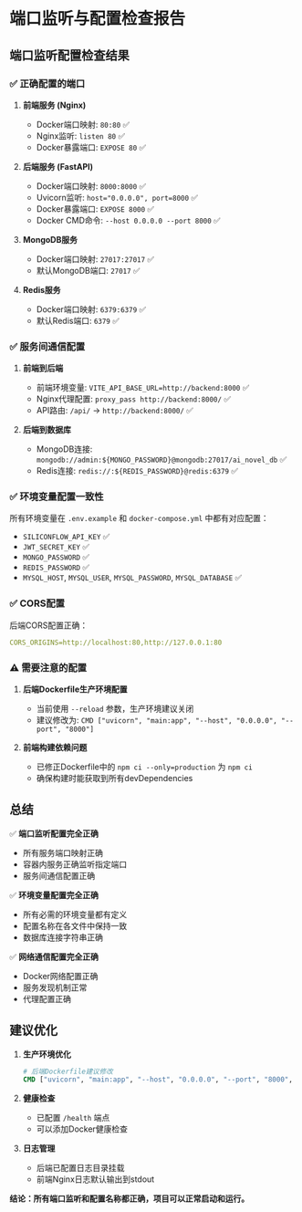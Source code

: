 # 端口监听与配置检查报告

## 端口监听配置检查结果

### ✅ 正确配置的端口

1. **前端服务 (Nginx)**
   - Docker端口映射: `80:80` ✅
   - Nginx监听: `listen 80` ✅  
   - Docker暴露端口: `EXPOSE 80` ✅

2. **后端服务 (FastAPI)**
   - Docker端口映射: `8000:8000` ✅
   - Uvicorn监听: `host="0.0.0.0", port=8000` ✅
   - Docker暴露端口: `EXPOSE 8000` ✅
   - Docker CMD命令: `--host 0.0.0.0 --port 8000` ✅

3. **MongoDB服务**
   - Docker端口映射: `27017:27017` ✅
   - 默认MongoDB端口: `27017` ✅

4. **Redis服务**
   - Docker端口映射: `6379:6379` ✅
   - 默认Redis端口: `6379` ✅

### ✅ 服务间通信配置

1. **前端到后端**
   - 前端环境变量: `VITE_API_BASE_URL=http://backend:8000` ✅
   - Nginx代理配置: `proxy_pass http://backend:8000/` ✅
   - API路由: `/api/` -> `http://backend:8000/` ✅

2. **后端到数据库**
   - MongoDB连接: `mongodb://admin:${MONGO_PASSWORD}@mongodb:27017/ai_novel_db` ✅
   - Redis连接: `redis://:${REDIS_PASSWORD}@redis:6379` ✅

### ✅ 环境变量配置一致性

所有环境变量在 `.env.example` 和 `docker-compose.yml` 中都有对应配置：

- `SILICONFLOW_API_KEY` ✅
- `JWT_SECRET_KEY` ✅
- `MONGO_PASSWORD` ✅
- `REDIS_PASSWORD` ✅
- `MYSQL_HOST`, `MYSQL_USER`, `MYSQL_PASSWORD`, `MYSQL_DATABASE` ✅

### ✅ CORS配置

后端CORS配置正确：
```yaml
CORS_ORIGINS=http://localhost:80,http://127.0.0.1:80
```

### ⚠️ 需要注意的配置

1. **后端Dockerfile生产环境配置**
   - 当前使用 `--reload` 参数，生产环境建议关闭
   - 建议修改为: `CMD ["uvicorn", "main:app", "--host", "0.0.0.0", "--port", "8000"]`

2. **前端构建依赖问题**
   - 已修正Dockerfile中的 `npm ci --only=production` 为 `npm ci`
   - 确保构建时能获取到所有devDependencies

## 总结

✅ **端口监听配置完全正确**
- 所有服务端口映射正确
- 容器内服务正确监听指定端口
- 服务间通信配置正确

✅ **环境变量配置完全正确**
- 所有必需的环境变量都有定义
- 配置名称在各文件中保持一致
- 数据库连接字符串正确

✅ **网络通信配置完全正确**
- Docker网络配置正确
- 服务发现机制正常
- 代理配置正确

## 建议优化

1. **生产环境优化**
   ```dockerfile
   # 后端Dockerfile建议修改
   CMD ["uvicorn", "main:app", "--host", "0.0.0.0", "--port", "8000", "--workers", "4"]
   ```

2. **健康检查**
   - 已配置 `/health` 端点
   - 可以添加Docker健康检查

3. **日志管理**
   - 后端已配置日志目录挂载
   - 前端Nginx日志默认输出到stdout

**结论：所有端口监听和配置名称都正确，项目可以正常启动和运行。**
